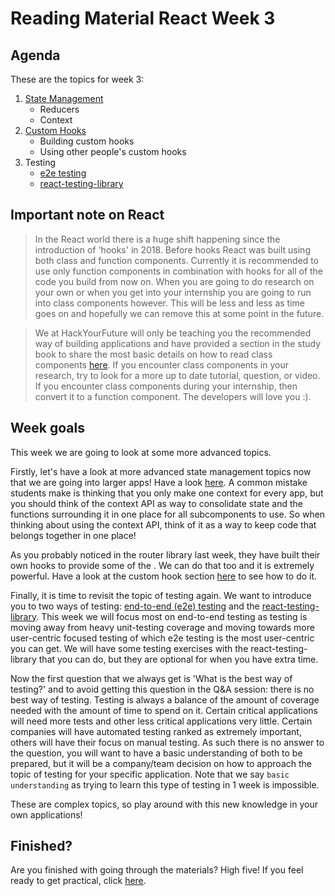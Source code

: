 # Reading Material React Week 3

## Agenda

These are the topics for week 3:

1. [State Management](https://study.hackyourfuture.net/#/react/state-management.md)
   - Reducers
   - Context
2. [Custom Hooks](https://study.hackyourfuture.net/#/react/custom-hooks.md)
   - Building custom hooks
   - Using other people's custom hooks
3. Testing
   - [e2e testing](https://study.hackyourfuture.net/#/testing/e2e-testing.md)
   - [react-testing-library](https://study.hackyourfuture.net/#/react/testing.md)

## Important note on React

> In the React world there is a huge shift happening since the introduction of 'hooks' in 2018. Before hooks React was built using both class and function components. Currently it is recommended to use only function components in combination with hooks for all of the code you build from now on. When you are going to do research on your own or when you get into your internship you are going to run into class components however. This will be less and less as time goes on and hopefully we can remove this at some point in the future.

> We at HackYourFuture will only be teaching you the recommended way of building applications and have provided a section in the study book to share the most basic details on how to read class components [here](https://study.hackyourfuture.net/#/react/class-vs-function-components.md). If you encounter class components in your research, try to look for a more up to date tutorial, question, or video. If you encounter class components during your internship, then convert it to a function component. The developers will love you :).

## Week goals

This week we are going to look at some more advanced topics.

Firstly, let's have a look at more advanced state management topics now that we are going into larger apps! Have a look [here](https://study.hackyourfuture.net/#/react/state-management.md). A common mistake students make is thinking that you only make one context for every app, but you should think of the context API as way to consolidate state and the functions surrounding it in one place for all subcomponents to use. So when thinking about using the context API, think of it as a way to keep code that belongs together in one place!

As you probably noticed in the router library last week, they have built their own hooks to provide some of the . We can do that too and it is extremely powerful. Have a look at the custom hook section [here](https://study.hackyourfuture.net/#/react/custom-hooks.md) to see how to do it.

Finally, it is time to revisit the topic of testing again. We want to introduce you to two ways of testing: [end-to-end (e2e) testing](https://study.hackyourfuture.net/#/testing/e2e-testing.md) and the [react-testing-library](https://study.hackyourfuture.net/#/react/testing.md). This week we will focus most on end-to-end testing as testing is moving away from heavy unit-testing coverage and moving towards more user-centric focused testing of which e2e testing is the most user-centric you can get. We will have some testing exercises with the react-testing-library that you can do, but they are optional for when you have extra time.

Now the first question that we always get is 'What is the best way of testing?' and to avoid getting this question in the Q&A session: there is no best way of testing. Testing is always a balance of the amount of coverage needed with the amount of time to spend on it. Certain critical applications will need more tests and other less critical applications very little. Certain companies will have automated testing ranked as extremely important, others will have their focus on manual testing. As such there is no answer to the question, you will want to have a basic understanding of both to be prepared, but it will be a company/team decision on how to approach the topic of testing for your specific application. Note that we say `basic understanding` as trying to learn this type of testing in 1 week is impossible.

These are complex topics, so play around with this new knowledge in your own applications!

## Finished?

Are you finished with going through the materials? High five! If you feel ready to get practical, click [here](./MAKEME.md).
